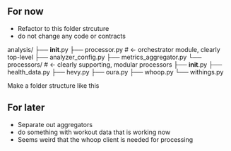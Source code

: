 
## For now

* Refactor to this folder strcuture
* do not change any code or contracts


analysis/
├── __init__.py
├── processor.py            # ← orchestrator module, clearly top-level
├── analyzer_config.py
├── metrics_aggregator.py
└── processors/             # ← clearly supporting, modular processors
    ├── __init__.py
    ├── health_data.py
    ├── hevy.py
    ├── oura.py
    ├── whoop.py
    └── withings.py


Make a folder structure like this

## For later

* Separate out aggregators
* do something with workout data that is working now
* Seems weird that the whoop client is needed for processing